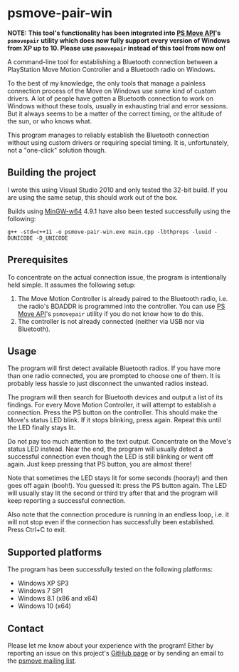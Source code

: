 # psmove-pair-win

**NOTE: This tool's functionality has been integrated into [PS Move API][1]'s `psmovepair` utility which does now fully support every version of Windows from XP up to 10. Please use `psmovepair` instead of this tool from now on!**

A command-line tool for establishing a Bluetooth connection between a PlayStation Move Motion Controller and a Bluetooth radio on Windows.

To the best of my knowledge, the only tools that manage a painless connection process of the Move on Windows use some kind of custom drivers. A lot of people have gotten a Bluetooth connection to work on Windows without these tools, usually in exhausting trial and error sessions. But it always seems to be a matter of the correct timing, or the altitude of the sun, or who knows what.

This program manages to reliably establish the Bluetooth connection without using custom drivers or requiring special timing. It is, unfortunately, not a "one-click" solution though.


## Building the project

I wrote this using Visual Studio 2010 and only tested the 32-bit build. If you are using the same setup, this should work out of the box.

Builds using [MinGW-w64][4] 4.9.1 have also been tested successfully using the following:

```
g++ -std=c++11 -o psmove-pair-win.exe main.cpp -lbthprops -luuid -DUNICODE -D_UNICODE
```


## Prerequisites

To concentrate on the actual connection issue, the program is intentionally held simple. It assumes the following setup:

1. The Move Motion Controller is already paired to the Bluetooth radio, i.e. the radio's BDADDR is programmed into the controller. You can use [PS Move API][1]'s `psmovepair` utility if you do not know how to do this.
2. The controller is not already connected (neither via USB nor via Bluetooth).


## Usage

The program will first detect available Bluetooth radios. If you have more than one radio connected, you are prompted to choose one of them. It is probably less hassle to just disconnect the unwanted radios instead.

The program will then search for Bluetooth devices and output a list of its findings. For every Move Motion Controller, it will attempt to establish a connection. Press the PS button on the controller. This should make the Move's status LED blink. If it stops blinking, press again. Repeat this until the LED finally stays lit.

Do not pay too much attention to the text output. Concentrate on the Move's status LED instead. Near the end, the program will usually detect a successful connection even though the LED is still blinking or went off again. Just keep pressing that PS button, you are almost there!

Note that sometimes the LED stays lit for some seconds (hooray!) and then goes off again (booh!). You guessed it: press the PS button again. The LED will usually stay lit the second or third try after that and the program will keep reporting a successful connection.

Also note that the connection procedure is running in an endless loop, i.e. it will not stop even if the connection has successfully been established. Press Ctrl+C to exit.


## Supported platforms

The program has been successfully tested on the following platforms:

- Windows XP SP3
- Windows 7 SP1
- Windows 8.1 (x86 and x64)
- Windows 10 (x64)


## Contact

Please let me know about your experience with the program! Either by reporting an issue on this project's [GitHub page][2] or by sending an email to the [psmove mailing list][3].


[1]: https://github.com/thp/psmoveapi
[2]: https://github.com/nitsch/psmove-pair-win
[3]: https://groups.google.com/forum/#!aboutgroup/psmove
[4]: http://sourceforge.net/projects/mingw-w64/


